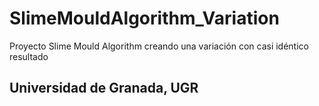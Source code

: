 # SlimeMouldAlgorithm_Variation
Proyecto Slime Mould Algorithm creando una variación con casi idéntico resultado

## Universidad de Granada, UGR
